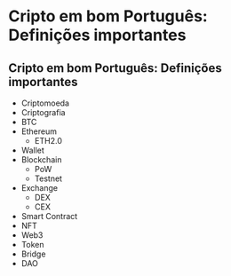 # Cripto em bom Português: Definições importantes


## Cripto em bom Português: Definições importantes

- Criptomoeda
- Criptografia
- BTC
- Ethereum
  - ETH2.0
- Wallet
- Blockchain
  - PoW
  - Testnet
- Exchange
  - DEX
  - CEX
- Smart Contract
- NFT
- Web3
- Token
- Bridge
- DAO

